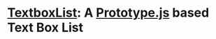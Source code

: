 [TextboxList][2]: A [Prototype.js][1] based Text Box List
========================================



  [1]: http://www.prototypejs.org/
  [2]: http://www.tfluehr.com/projects/TextboxList/index.html
